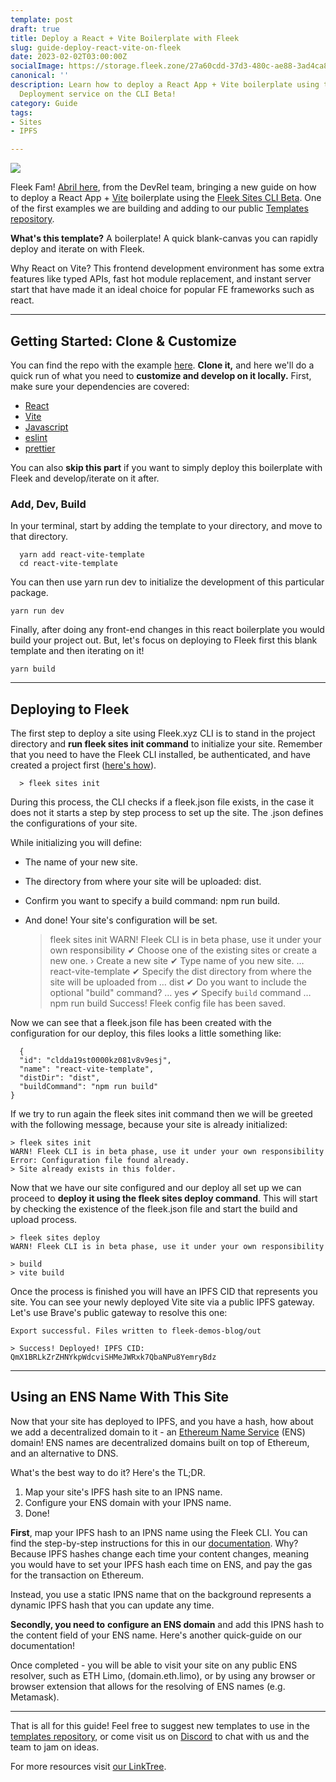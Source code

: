 ```yaml
---
template: post
draft: true
title: Deploy a React + Vite Boilerplate with Fleek
slug: guide-deploy-react-vite-on-fleek
date: 2023-02-02T03:00:00Z
socialImage: https://storage.fleek.zone/27a60cdd-37d3-480c-ae88-3ad4ca886b13-bucket/imgs/215173844-c43adf85-963a-4f5f-9645-812df067ce9f.png
canonical: ''
description: Learn how to deploy a React App + Vite boilerplate using the Fleek Sites
  Deployment service on the CLI Beta!
category: Guide
tags:
- Sites
- IPFS

---
```

![](https://storage.fleek.zone/27a60cdd-37d3-480c-ae88-3ad4ca886b13-bucket/imgs/215173844-c43adf85-963a-4f5f-9645-812df067ce9f.png)

Fleek Fam! [Abril here](https://twitter.com/abruzuc), from the DevRel team, bringing a new guide on how to deploy a React App + [Vite](https://vitejs.dev/) boilerplate using the [Fleek Sites CLI Beta](https://docs.fleek.xyz/). One of the first examples we are building and adding to our public [Templates repository](https://github.com/fleekxyz/templates).

**What's this template?** A boilerplate! A quick blank-canvas you can rapidly deploy and iterate on with Fleek.

Why React on Vite? This frontend development environment has some extra features like typed APIs, fast hot module replacement, and instant server start that have made it an ideal choice for popular FE frameworks such as react.

***

## Getting Started: Clone & Customize

You can find the repo with the example [here](https://github.com/fleekxyz/templates/tree/main/boilerplates/react-vite-template). **Clone it,** and here we'll do a quick run of what you need to **customize and develop on it locally.**  First, make sure your dependencies are covered:

* [React](https://reactjs.org/)
* [Vite](https://vitejs.dev/)
* [Javascript](https://www.javascript.com/)
* [eslint](https://www.npmjs.com/package/eslint)
* [prettier](https://prettier.io/)

You can also **skip this part** if you want to simply deploy this boilerplate with Fleek and develop/iterate on it after.

### Add, Dev, Build

In your terminal, start by adding the template to your directory, and move to that directory.

      yarn add react-vite-template
      cd react-vite-template

You can then use yarn run dev to initialize the development of this particular package.

    yarn run dev

Finally, after doing any front-end changes in this react boilerplate you would build your project out. But, let's focus on deploying to Fleek first this blank template and then iterating on it!

    yarn build

***

## Deploying to Fleek

The first step to deploy a site using Fleek.xyz CLI is to stand in the project directory and **run fleek sites init command** to initialize your site. Remember that you need to have the Fleek CLI installed, be authenticated, and have created a project first ([here's how](https://docs.fleek.xyz/getting-started/cli/)).

      > fleek sites init

During this process, the CLI checks if a fleek.json file exists, in the case it does not it starts a step by step process to set up the site. The .json defines the configurations of your site.

While initializing you will define:

* The name of your new site.
* The directory from where your site will be uploaded: dist.
* Confirm you want to specify a build command: npm run build.
* And done! Your site's configuration will be set.

  > fleek sites init
  > WARN! Fleek CLI is in beta phase, use it under your own responsibility
  > ✔ Choose one of the existing sites or create a new one. › Create a new site
  > ✔ Type name of you new site. … react-vite-template
  > ✔ Specify the dist directory from where the site will be uploaded from … dist
  > ✔ Do you want to include the optional "build" command? … yes
  > ✔ Specify `build` command … npm run build
  > Success! Fleek config file has been saved.

Now we can see that a fleek.json file has been created with the configuration for our deploy, this files looks a little something like:

      {
      "id": "cldda19st0000kz081v8v9esj",
      "name": "react-vite-template",
      "distDir": "dist",
      "buildCommand": "npm run build"
    }

If we try to run again the fleek sites init command then we will be greeted with the following message, because your site is already initialized:

    > fleek sites init
    WARN! Fleek CLI is in beta phase, use it under your own responsibility
    Error: Configuration file found already.
    > Site already exists in this folder.

Now that we have our site configured and our deploy all set up we can proceed to **deploy it using the fleek sites deploy command**. This will start by checking the existence of the fleek.json file and start the build and upload process.

    > fleek sites deploy
    WARN! Fleek CLI is in beta phase, use it under your own responsibility
     
    > build
    > vite build

Once the process is finished you will have an IPFS CID that represents you site. You can see your newly deployed Vite site via a public IPFS gateway. Let's use Brave's public gateway to resolve this one: 

    Export successful. Files written to fleek-demos-blog/out
     
    > Success! Deployed! IPFS CID: QmX1BRLkZrZHNYkpWdcviSHMeJWRxk7QbaNPu8YemryBdz

***

## Using an ENS Name With This Site

Now that your site has deployed to IPFS, and you have a hash, how about we add a decentralized domain to it - an [Ethereum Name Service](https://ens.domains/) (ENS) domain! ENS names are decentralized domains built on top of Ethereum, and an alternative to DNS.

What's the best way to do it? Here's the TL;DR.

1. Map your site's IPFS hash site to an IPNS name.
2. Configure your ENS domain with your IPNS name.
3. Done!

**First**, map your IPFS hash to an IPNS name using the Fleek CLI. You can find the step-by-step instructions for this in our [documentation](https://docs.fleek.xyz/guides/ens/). Why? Because IPFS hashes change each time your content changes, meaning you would have to set your IPFS hash each time on ENS, and pay the gas for the transaction on Ethereum.

Instead, you use a static IPNS name that on the background represents a dynamic IPFS hash that you can update any time.

**Secondly, you need to** **configure an ENS domain** and add this IPNS hash to the content field of your ENS name. Here's another quick-guide on our documentation!

Once completed - you will be able to visit your site on any public ENS resolver, such as ETH Limo, (domain.eth.limo), or by using any browser or browser extension that allows for the resolving of ENS names (e.g. Metamask).

***

That is all for this guide! Feel free to suggest new templates to use in the [templates repository](https://github.com/fleekxyz/templates/), or come visit us on [Discord](https://discord.gg/fleekxyz) to chat with us and the team to jam on ideas.

For more resources visit [our LinkTree](https://linktr.ee/fleek).